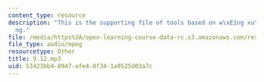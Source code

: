 ```yaml
---
content_type: resource
description: "This is the supporting file of tools based on w\xE1ng xu\xE9y\u012B\
  ng."
file: /media/https%3A/open-learning-course-data-rc.s3.amazonaws.com/res-21g-003-learning-chinese-a-foundation-course-in-mandarin-spring-2011/53423bb48947afe48f341a9525d03a7c_9.12.mp3
file_type: audio/mpeg
resourcetype: Other
title: 9.12.mp3
uid: 53423bb4-8947-afe4-8f34-1a9525d03a7c
---
```

